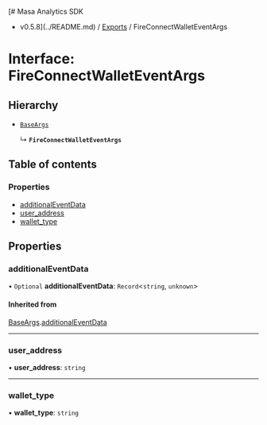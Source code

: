 [# Masa Analytics SDK
 - v0.5.8](../README.md) / [Exports](../modules.md) / FireConnectWalletEventArgs

# Interface: FireConnectWalletEventArgs

## Hierarchy

- [`BaseArgs`](BaseArgs.md)

  ↳ **`FireConnectWalletEventArgs`**

## Table of contents

### Properties

- [additionalEventData](FireConnectWalletEventArgs.md#additionaleventdata)
- [user\_address](FireConnectWalletEventArgs.md#user_address)
- [wallet\_type](FireConnectWalletEventArgs.md#wallet_type)

## Properties

### additionalEventData

• `Optional` **additionalEventData**: `Record`\<`string`, `unknown`\>

#### Inherited from

[BaseArgs](BaseArgs.md).[additionalEventData](BaseArgs.md#additionaleventdata)

___

### user\_address

• **user\_address**: `string`

___

### wallet\_type

• **wallet\_type**: `string`
